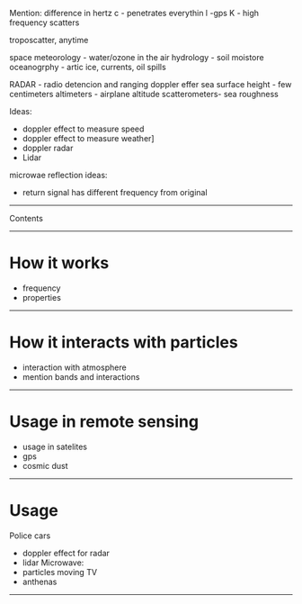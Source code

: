 Mention:
difference in hertz
c - penetrates everythin
l -gps
K - high frequency scatters

troposcatter, anytime

space
meteorology - water/ozone in the air
hydrology - soil moistore
oceanogrphy - artic ice, currents, oil spills

RADAR - radio detencion and ranging
doppler effer
sea surface height - few centimeters
altimeters - airplane altitude
scatterometers- sea roughness

















Ideas:
- doppler effect to measure speed
- doppler effect to measure weather]
- doppler radar
- Lidar

microwae reflection
ideas:
- return signal has different frequency from original
---
Contents

---
# How it works
- frequency
- properties
---
# How it interacts with particles
 - interaction with atmosphere
 - mention bands and interactions
---
# Usage in remote sensing
- usage in satelites
- gps
- cosmic dust
---
# Usage
Police cars
- doppler effect for radar
- lidar
Microwave:
- particles moving
TV
- anthenas

---
